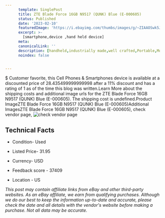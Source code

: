 ```yaml
---
      template: SinglePost
      title: ZTE Blade Force 16GB N9517 (QUNK) Blue (E-000605)
      status: Published
      date: '2023-02-10'
      featuredImage: 'https://i.ebayimg.com/thumbs/images/g/~ZIAAOSwk5Jj3BwV/s-l225.jpg'
      excerpt: >-
        [smartphone,device ,hand held device]
      meta:
      canonicalLink: ''
      description: [handheld,industrially made,well crafted,Portable,Mobile,Compact,Convenient,Lightweight,Maneuverable,Man-portable,Miniature,Carriable,Hand-held,Light,Holdable,Transportable,Mobile device,Pocket-sized,On-the-go,Wireless,Cordless,Compact size,Convenient size, smartphone,device ,hand held device]
      noindex: false

        
---
```

$
    Customer favorite, this Cell Phones & Smartphones device is available at a discounted price of 28.435499999999998 after a 11% discount and has a rating of 1 as of the time this blog was written.Learn More about the shipping costs and additional image urls for the ZTE Blade Force 16GB N9517 (QUNK) Blue (E-000605). The shipping cost is undefined.Product ImageZTE Blade Force 16GB N9517 (QUNK) Blue (E-000605)Additional ImagesZTE Blade Force 16GB N9517 (QUNK) Blue (E-000605), check vendor page, ![check vendor page](https://origin-galleryplus.ebayimg.com/ws/web/404155221093_2_0_1/225x225.jpg,https://origin-galleryplus.ebayimg.com/ws/web/404155221093_3_0_1/225x225.jpg,https://origin-galleryplus.ebayimg.com/ws/web/404155221093_4_0_1/225x225.jpg)
    
    

 ## Technical Facts 



     
      

 - Condition- Used 


      

 - Listed Price- 31.95 


      

 - Currency- USD 


      

 - Feedback score - 37409 


      

 - Location - US 


      
      

 *_This post may contain affiliate links from eBay and other third-party websites. As an eBay affiliate, we earn from qualifying purchases. Although we do our best to keep the information up-to-date and accurate, please check the date and all details with the vendor's website before making a purchase. Not all data may be accurate._*



    
    
    
    
    